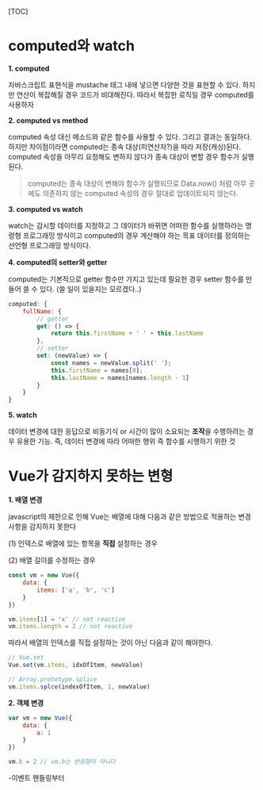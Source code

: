 [TOC]

# computed와 watch

**1. computed** 

자바스크립트 표현식을 mustache 태그 내에 넣으면 다양한 것을 표현할 수 있다. 하지만 연산이 복잡해질 경우 코드가 비대해진다. 따라서 복잡한 로직일 경우 computed를 사용하자

**2. computed vs method** 

computed 속성 대신 메소드와 같은 함수를 사용할 수 있다. 그리고 결과는 동일하다. 하지만 차이점이라면 computed는 종속 대상(피연산자?)을 따라 저장(캐싱)된다. computed 속성을 아무리 요청해도 변하지 않다가 종속 대상이 변할 경우 함수가 실행된다.

> computed는 종속 대상이 변해야 함수가 실행되므로 Data.now() 처럼 아무 곳에도 의존하지 않는 computed 속성의 경우 절대로 업데이트되지 않는다.

**3. computed vs watch**

watch는 감시할 데이터를 지정하고 그 데이터가 바뀌면 어떠한 함수를 실행하라는 명령형 프로그래밍 방식이고 computed의 경우 계산해야 하는 목표 데이터를 정의하는 선언형 프로그래밍 방식이다.

**4. computed의 setter와 getter**

computed는 기본적으로 getter 함수만 가지고 있는데 필요한 경우 setter 함수를 만들어 쓸 수 있다. (쓸 일이 있을지는 모르겠다..)

```js
computed: {
	fullName: {
		// getter
        get: () => {
        	return this.firstName + ' ' + this.lastName    
        },
        // setter
        set: (newValue) => {
            const names = newValue.split(' ');
            this.firstName = names[0];
            this.lastName = names[names.length - 1]
        }
	}
}
```

**5. watch**

데이터 변경에 대한 응답으로 비동기식 or 시간이 많이 소요되는 **조작**을 수행하려는 경우 유용한 기능. 즉, 데이터 변경에 따라 어떠한 행위 즉 함수를 시행하기 위한 것

 

# Vue가 감지하지 못하는 변형

**1. 배열 변경**

javascript의 제한으로 인해 Vue는 배열에 대해 다음과 같은 방법으로 적용하는 변경 사항을 감지하지 못한다

(1) 인덱스로 배열에 있는 항목을 **직접** 설정하는 경우

(2) 배열 길이를 수정하는 경우

```js
const vm = new Vue({
    data: {
        items: ['a', 'b', 'c']
    }
})

vm.items[1] = 'x' // not reactive
vm.items.length = 2 // not reactive
```

따라서 배열의 인덱스를 직접 설정하는 것이 아닌 다음과 같이 해야한다.

```js
// Vue.set
Vue.set(vm.items, idxOfItem, newValue)
```

```js
// Array.prototype.splice
vm.items.splce(indexOfItem, 1, newValue)
```



**2. 객체 변경**

```js
var vm = new Vue({
    data: {
        a: 1
    }
})

vm.b = 2 // vm.b는 반응형이 아니다
```



-이벤트 핸들링부터